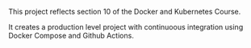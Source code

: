 This project reflects section 10 of the Docker and Kubernetes Course.

It creates a production level project with continuoous integration using Docker Compose
and Github Actions.
